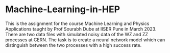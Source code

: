# Machine-Learning-in-HEP

This is the assignment for the course Machine Learning and Physics Applications taught by Prof Sourabh Dube at IISER Pune in March 2023. There are two data files with simulated noisy data of the WZ and ZZ processes at CERN. The task is to create a neural network model which can distinguish between the two processes with a high success rate. 
